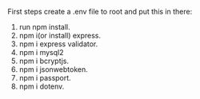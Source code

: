 First steps 
create a .env file to root and put this in there:


1. run npm install.
2. npm i(or install) express.
3. npm i express validator.
4. npm i mysql2
5. npm i bcryptjs.
6. npm i jsonwebtoken.
7. npm i passport.
8. npm i dotenv.